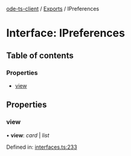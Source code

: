 [ode-ts-client](../README.md) / [Exports](../modules.md) / IPreferences

# Interface: IPreferences

## Table of contents

### Properties

- [view](ipreferences.md#view)

## Properties

### view

• **view**: *card* \| *list*

Defined in: [interfaces.ts:233](https://github.com/opendigitaleducation/infrontexplore/blob/2f94543/src/ts/interfaces.ts#L233)
